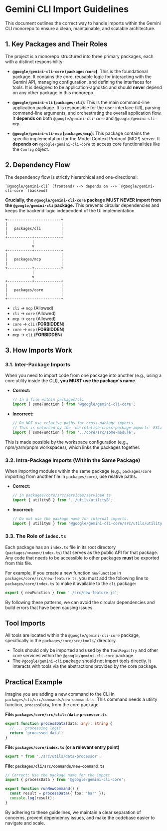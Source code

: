 # Gemini CLI Import Guidelines

This document outlines the correct way to handle imports within the Gemini CLI monorepo to ensure a clean, maintainable, and scalable architecture.

## 1. Key Packages and Their Roles

The project is a monorepo structured into three primary packages, each with a distinct responsibility:

- **`@google/gemini-cli-core` (`packages/core`)**: This is the foundational package. It contains the core, reusable logic for interacting with the Gemini API, managing configuration, and defining the interfaces for tools. It is designed to be application-agnostic and should **never** depend on any other package in this monorepo.

- **`@google/gemini-cli` (`packages/cli`)**: This is the main command-line application package. It is responsible for the user interface (UI), parsing command-line arguments, and orchestrating the overall application flow. It **depends on** both `@google/gemini-cli-core` and `@google/gemini-cli-mcp`.

- **`@google/gemini-cli-mcp` (`packages/mcp`)**: This package contains the specific implementation for the Model Context Protocol (MCP) server. It **depends on** `@google/gemini-cli-core` to access core functionalities like the `Config` object.

## 2. Dependency Flow

The dependency flow is strictly hierarchical and one-directional:

```
`@google/gemini-cli` (frontend) --> depends on --> `@google/gemini-cli-core` (backend)
```

**Crucially, the `@google/gemini-cli-core` package MUST NEVER import from the `@google/gemini-cli` package.** This prevents circular dependencies and keeps the backend logic independent of the UI implementation.

```
+------------------------+
|                        |
|   packages/cli         |
|                        |
+-----------+------------+
            |
            v
+-----------+------------+
|                        |
|   packages/mcp         |
|                        |
+-----------+------------+
            |
            v
+-----------+------------+
|                        |
|   packages/core        |
|                        |
+------------------------+
```

- `cli` -> `mcp` (Allowed)
- `cli` -> `core` (Allowed)
- `mcp` -> `core` (Allowed)
- `core` -> `cli` (**FORBIDDEN**)
- `core` -> `mcp` (**FORBIDDEN**)
- `mcp` -> `cli` (**FORBIDDEN**)

## 3. How Imports Work

### 3.1. Inter-Package Imports

When you need to import code from one package into another (e.g., using a core utility inside the CLI), **you MUST use the package's name**.

- **Correct:**

  ```typescript
  // In a file within packages/cli
  import { someFunction } from '@google/gemini-cli-core';
  ```

- **Incorrect:**
  ```typescript
  // Do NOT use relative paths for cross-package imports.
  // This is enforced by the `no-relative-cross-package-imports` ESLint rule.
  import { someFunction } from '../core/src/some-module';
  ```

This is made possible by the workspace configuration (e.g., npm/yarn/pnpm workspaces), which links the packages together.

### 3.2. Intra-Package Imports (Within the Same Package)

When importing modules within the same package (e.g., `packages/core` importing from another file in `packages/core`), use relative paths.

- **Correct:**

  ```typescript
  // In packages/core/src/services/serviceA.ts
  import { utilityB } from '../utils/utilityB';
  ```

- **Incorrect:**
  ```typescript
  // Do not use the package name for internal imports.
  import { utilityB } from '@google/gemini-cli-core/src/utils/utilityB';
  ```

### 3.3. The Role of `index.ts`

Each package has an `index.ts` file in its root directory (`packages/<name>/index.ts`) that serves as the public API for that package. Any code that needs to be accessible to other packages **must** be exported from this file.

For example, if you create a new function `newFunction` in `packages/core/src/new-feature.ts`, you must add the following line to `packages/core/index.ts` to make it available to the `cli` package:

```typescript
export { newFunction } from './src/new-feature.js';
```

By following these patterns, we can avoid the circular dependencies and build errors that have been causing issues.

## Tool Imports

All tools are located within the `@google/gemini-cli-core` package, specifically in the `packages/core/src/tools/` directory.

- Tools should only be imported and used by the `ToolRegistry` and other core services within the `@google/gemini-cli-core` package.
- The `@google/gemini-cli` package should not import tools directly. It interacts with tools via the abstractions provided by the core package.

## Practical Example

Imagine you are adding a new command to the CLI in `packages/cli/src/commands/new-command.ts`. This command needs a utility function, `processData`, from the core package.

**File: `packages/core/src/utils/data-processor.ts`**

```typescript
export function processData(data: any): string {
  // ... processing logic
  return 'processed data';
}
```

**File: `packages/core/index.ts` (or a relevant entry point)**

```typescript
export * from './src/utils/data-processor';
```

**File: `packages/cli/src/commands/new-command.ts`**

```typescript
// Correct: Use the package name for the import
import { processData } from '@google/gemini-cli-core';

export function runNewCommand() {
  const result = processData({ foo: 'bar' });
  console.log(result);
}
```

By adhering to these guidelines, we maintain a clear separation of concerns, prevent dependency issues, and make the codebase easier to navigate and scale.
